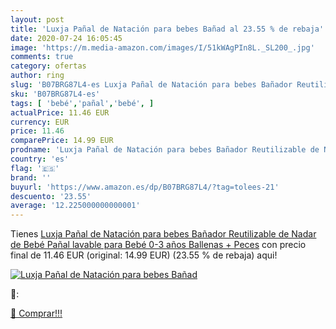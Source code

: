 ```yaml
---
layout: post
title: 'Luxja Pañal de Natación para bebes Bañad al 23.55 % de rebaja'
date: 2020-07-24 16:05:45
image: 'https://m.media-amazon.com/images/I/51kWAgPIn8L._SL200_.jpg'
comments: true
category: ofertas
author: ring
slug: 'B07BRG87L4-es Luxja Pañal de Natación para bebes Bañador Reutilizable de...'
sku: 'B07BRG87L4-es'
tags: [ 'bebé','pañal','bebé', ]
actualPrice: 11.46 EUR
currency: EUR
price: 11.46
comparePrice: 14.99 EUR
prodname: 'Luxja Pañal de Natación para bebes Bañador Reutilizable de Nadar de Bebé Pañal lavable para Bebé  0-3 años   Ballenas + Peces'
country: 'es'
flag: '🇪🇸'
brand: ''
buyurl: 'https://www.amazon.es/dp/B07BRG87L4/?tag=tolees-21'
descuento: '23.55'
average: '12.225000000000001'
---
```


Tienes [Luxja Pañal de Natación para bebes Bañador Reutilizable de Nadar de Bebé Pañal lavable para Bebé  0-3 años   Ballenas + Peces](https://www.amazon.es/dp/B07BRG87L4/?tag=tolees-21) con precio final de  11.46 EUR (original: 14.99 EUR) (23.55 %  de rebaja) aqui!

[![Luxja Pañal de Natación para bebes Bañad](https://m.media-amazon.com/images/I/51kWAgPIn8L._SL200_.jpg)](https://www.amazon.es/dp/B07BRG87L4/?tag=tolees-21)

🔎:


[🛒 Comprar!!!](https://www.amazon.es/dp/B07BRG87L4/?tag=tolees-21)
